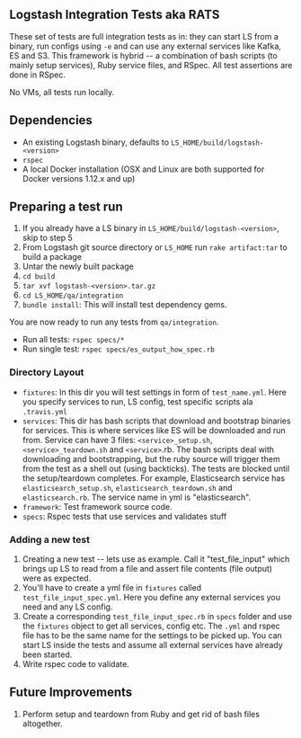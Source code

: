 ## Logstash Integration Tests aka RATS

These set of tests are full integration tests as in: they can start LS from a binary, run configs using `-e` and can use any external services like Kafka, ES and S3. This framework is hybrid -- a combination of bash scripts (to mainly setup services), Ruby service files, and RSpec. All test assertions are done in RSpec.

No VMs, all tests run locally.

## Dependencies
* An existing Logstash binary, defaults to `LS_HOME/build/logstash-<version>`
* `rspec`
* A local Docker installation (OSX and Linux are both supported for Docker versions 1.12.x and up)

## Preparing a test run

1. If you already have a LS binary in `LS_HOME/build/logstash-<version>`, skip to step 5
2. From Logstash git source directory or `LS_HOME` run `rake artifact:tar` to build a package
2. Untar the newly built package
3. `cd build`
4. `tar xvf logstash-<version>.tar.gz`
5. `cd LS_HOME/qa/integration`
6. `bundle install`: This will install test dependency gems.

You are now ready to run any tests from `qa/integration`.
* Run all tests: `rspec specs/*`
* Run single test: `rspec specs/es_output_how_spec.rb`

### Directory Layout

* `fixtures`: In this dir you will test settings in form of `test_name.yml`. Here you specify services to run, LS config, test specific scripts ala `.travis.yml`
* `services`: This dir has bash scripts that download and bootstrap binaries for services. This is where services like ES will be downloaded and run from. Service can have 3 files: `<service>_setup.sh`, `<service>_teardown.sh` and `<service>`.rb. The bash scripts deal with downloading and bootstrapping, but the ruby source will trigger them from the test as a shell out (using backticks). The tests are blocked until the setup/teardown completes. For example, Elasticsearch service has `elasticsearch_setup.sh`, `elasticsearch_teardown.sh` and `elasticsearch.rb`. The service name in yml is "elasticsearch".
* `framework`: Test framework source code.
* `specs`: Rspec tests that use services and validates stuff

### Adding a new test

1. Creating a new test -- lets use as example. Call it "test_file_input" which brings up LS to read from a file and assert file contents (file output) were as expected.
2. You'll have to create a yml file in `fixtures` called `test_file_input_spec.yml`. Here you define any external services you need and any LS config.
3. Create a corresponding `test_file_input_spec.rb` in `specs` folder and use the `fixtures` object to get all services, config etc. The `.yml` and rspec file has to be the same name for the settings to be picked up. You can start LS inside the tests and assume all external services have already been started.
4. Write rspec code to validate.

## Future Improvements

1. Perform setup and teardown from Ruby and get rid of bash files altogether.
